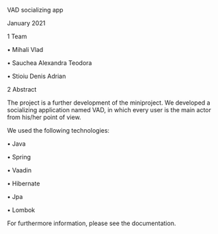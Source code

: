 VAD socializing app

January 2021

1 Team

 • Mihali Vlad
 
 • Sauchea Alexandra Teodora
 
 • Stioiu Denis Adrian
 
2 Abstract

 The project is a further development of the miniproject. We developed a socializing application named VAD, in which every user is the main actor from
 his/her point of view.
 
 We used the following technologies:
 
  • Java
  
  • Spring
  
  • Vaadin
  
  • Hibernate
  
  • Jpa
  
  • Lombok
  
For furthermore information, please see the documentation.
